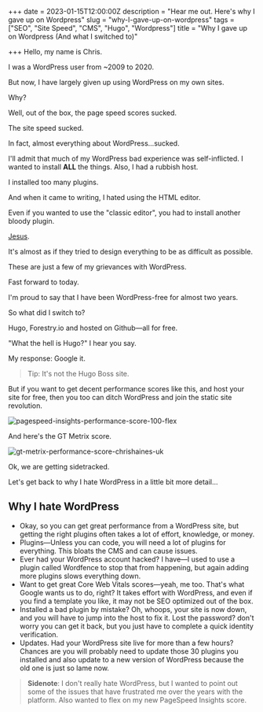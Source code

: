 +++
date = 2023-01-15T12:00:00Z
description = "Hear me out. Here's why I gave up on Wordpress"
slug = "why-I-gave-up-on-wordpress"
tags = ["SEO", "Site Speed", "CMS", "Hugo", "Wordpress"]
title = "Why I gave up on Wordpress (And what I switched to)"

+++
Hello, my name is Chris.

I was a WordPress user from \~2009 to 2020.

But now, I have largely given up using WordPress on my own sites.

Why?

Well, out of the box, the page speed scores sucked.

The site speed sucked.

In fact, almost everything about WordPress...sucked.

I'll admit that much of my WordPress bad experience was self-inflicted. I wanted to install **ALL** the things. Also, I had a rubbish host.

I installed too many plugins.

And when it came to writing, I hated using the HTML editor.

Even if you wanted to use the "classic editor", you had to install another bloody plugin.

[Jesus](https://youtu.be/OBdrd80ora8?t=75).

It's almost as if they tried to design everything to be as difficult as possible.

These are just a few of my grievances with WordPress.

Fast forward to today.

I'm proud to say that I have been WordPress-free for almost two years.

So what did I switch to?

Hugo, Forestry.io and hosted on Github—all for free.

"What the hell is Hugo?" I hear you say.

My response: Google it.

> Tip: It's not the Hugo Boss site.

But if you want to get decent performance scores like this, and host your site for free, then you too can ditch WordPress and join the static site revolution.

![pagespeed-insights-performance-score-100-flex](/img/100-score-page-speed-insights-chrishaines-uk.png "My PageSpeed Insights Flex")

And here's the GT Metrix score.

![gt-metrix-performance-score-chrishaines-uk](/img/gt-metrix-performance-score-chrishaines-uk.png "Not bad.")

Ok, we are getting sidetracked.

Let's get back to why I hate WordPress in a little bit more detail...

## Why I hate WordPress

* Okay, so you can get great performance from a WordPress site, but getting the right plugins often takes a lot of effort, knowledge, or money.
* Plugins—Unless you can code, you will need a lot of plugins for everything. This bloats the CMS and can cause issues.
* Ever had your WordPress account hacked? I have—I used to use a plugin called Wordfence to stop that from happening, but again adding more plugins slows everything down.
* Want to get great Core Web Vitals scores—yeah, me too. That's what Google wants us to do, right? It takes effort with WordPress, and even if you find a template you like, it may not be SEO optimized out of the box.
* Installed a bad plugin by mistake? Oh, whoops, your site is now down, and you will have to jump into the host to fix it. Lost the password? don't worry you can get it back, but you just have to complete a quick identity verification.
* Updates. Had your WordPress site live for more than a few hours? Chances are you will probably need to update those 30 plugins you installed and also update to a new version of WordPress because the old one is just so lame now.

> **Sidenote**: I don't really hate WordPress, but I wanted to point out some of the issues that have frustrated me over the years with the platform. Also wanted to flex on my new PageSpeed Insights score.